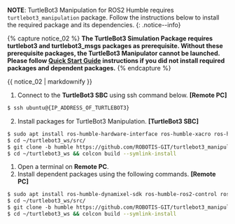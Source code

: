 
**NOTE**: TurtleBot3 Manipulation for ROS2 Humble requires `turtlebot3_manipulation` package.
Follow the instructions below to install the required package and its dependencies.
{: .notice--info}

{% capture notice_02 %}
**The TurtleBot3 Simulation Package requires turtlebot3 and turtlebot3_msgs packages as prerequisite. Without these prerequisite packages, the TurtleBot3 Manipulator cannot be launched. Please follow [Quick Start Guide](/docs/en/platform/turtlebot3/quick-start) instructions if you did not install required packages and dependent packages.**
{% endcapture %}
<div class="notice--danger">{{ notice_02 | markdownify }}</div>

1. Connect to the **TurtleBot3 SBC** using ssh command below.
**[Remote PC]**
  ```bash
  $ ssh ubuntu@{IP_ADDRESS_OF_TURTLEBOT3}
  ```
2. Install packages for TurtleBot3 Manipulation.
**[TurtleBot3 SBC]**
  ```bash
  $ sudo apt install ros-humble-hardware-interface ros-humble-xacro ros-humble-ros2-control ros-humble-ros2-controllers ros-humble-gripper-controllers
  $ cd ~/turtlebot3_ws/src/
  $ git clone -b humble https://github.com/ROBOTIS-GIT/turtlebot3_manipulation.git
  $ cd ~/turtlebot3_ws && colcon build --symlink-install
  ```


1. Open a terminal on **Remote PC**.
2. Install dependent packages using the following commands.
**[Remote PC]**
  ```bash
  $ sudo apt install ros-humble-dynamixel-sdk ros-humble-ros2-control ros-humble-ros2-controllers ros-humble-gripper-controllers ros-humble-moveit*
  $ cd ~/turtlebot3_ws/src/
  $ git clone -b humble https://github.com/ROBOTIS-GIT/turtlebot3_manipulation.git
  $ cd ~/turtlebot3_ws && colcon build --symlink-install
  ```
